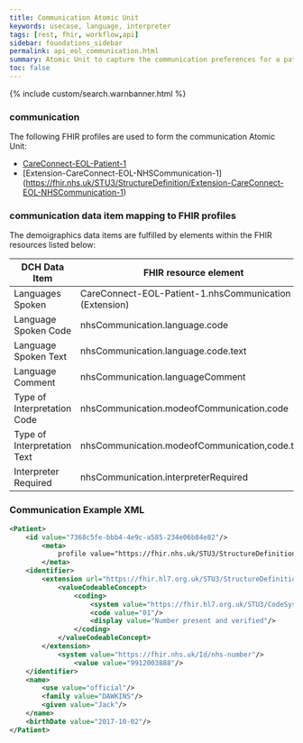 ```yaml
---
title: Communication Atomic Unit
keywords: usecase, language, interpreter
tags: [rest, fhir, workflow,api]
sidebar: foundations_sidebar
permalink: api_eol_communication.html
summary: Atomic Unit to capture the communication preferences for a patient.
toc: false
---
```

{% include custom/search.warnbanner.html %}

### communication ###


The following FHIR profiles are used to form the communication Atomic Unit:

- [CareConnect-EOL-Patient-1](https://fhir.nhs.uk/STU3/StructureDefinition/CareConnect-EOL-Patient-1.xml)
- [Extension-CareConnect-EOL-NHSCommunication-1] (https://fhir.nhs.uk/STU3/StructureDefinition/Extension-CareConnect-EOL-NHSCommunication-1)

### communication data item mapping to FHIR profiles ###

The demoigraphics data items are fulfilled by elements within the FHIR resources listed below:

| DCH Data Item                       | FHIR resource element                                                   | Mandatory/Required/Optional |
|-------------------------------------|-------------------------------------------------------------------------|-----------------------------|
| Languages Spoken			  | CareConnect-EOL-Patient-1.nhsCommunication (Extension) 							| Optional |
| Language Spoken Code		  | nhsCommunication.language.code  												| Optional |
| Language Spoken Text		  | nhsCommunication.language.code.text												| Mandatory |
| Language Comment 			  | nhsCommunication.languageComment												| Optional |
| Type of Interpretation Code | nhsCommunication.modeofCommunication.code 										| Optional |
| Type of Interpretation Text | nhsCommunication.modeofCommunication,code.text 								    | Optional |
| Interpreter Required        | nhsCommunication.interpreterRequired									        | Optional |


### Communication Example XML ###

```xml
<Patient>
	<id value="7368c5fe-bbb4-4e9c-a585-234e06b84e82"/>
		<meta>
			profile value="https://fhir.nhs.uk/STU3/StructureDefinition/CareConnect-EOL-Patient-1"/>
		</meta>
	<identifier>
		<extension url="https://fhir.hl7.org.uk/STU3/StructureDefinition/Extension-CareConnect-NHSNumberVerificationStatus-1">
			<valueCodeableConcept>
				<coding>
					<system value="https://fhir.hl7.org.uk/STU3/CodeSystem/CareConnect-NHSNumberVerificationStatus-1"/>
					<code value="01"/>
					<display value="Number present and verified"/>
				</coding>
			</valueCodeableConcept>
		</extension>
			<system value="https://fhir.nhs.uk/Id/nhs-number"/>
				<value value="9912003888"/>
	</identifier>				
	<name>
		<use value="official"/>
		<family value="DAWKINS"/>
		<given value="Jack"/>
	</name>
	<birthDate value="2017-10-02"/>				
</Patient>
```



